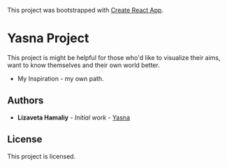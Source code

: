 This project was bootstrapped with [Create React App](https://github.com/facebook/create-react-app).

# Yasna Project

This project is might be helpful for those who'd like to visualize their aims, want to know themselves  and their own world better.
* My Inspiration - my own path.
## Authors

* **Lizaveta Hamaliy** - *Initial work* - [Yasna](https://github.com/lizgam/yasna-app)

## License

This project is licensed.
